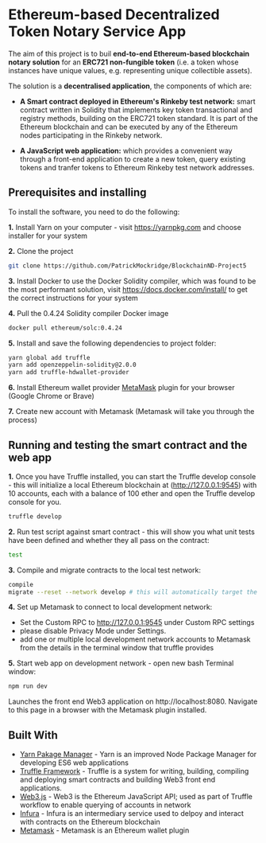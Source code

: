 # Ethereum-based Decentralized Token Notary Service App

The aim of this project is to buil __end-to-end Ethereum-based blockchain notary solution__ for an __ERC721 non-fungible token__ (i.e. a token whose instances have unique values, e.g. representing unique collectible assets).

The solution is a __decentralised application__, the components of which are:

- __A Smart contract deployed in Ethereum's Rinkeby test network:__ smart contract written in Solidity that implements key token transactional and registry methods, building on the ERC721 token standard. It is part of the Ethereum blockchain and can be executed by any of the Ethereum nodes participating in the Rinkeby network.

- __A JavaScript web application:__ which provides a convenient way through a front-end application to create a new token, query existing tokens and tranfer tokens to Ethereum Rinkeby test network addresses.

## __Prerequisites and installing__

To install the software, you need to do the following:

**1.** Install Yarn on your computer - visit https://yarnpkg.com and choose installer for your system

**2.** Clone the project
```bash
git clone https://github.com/PatrickMockridge/BlockchainND-Project5
```
**3.** Install Docker to use the Docker Solidity compiler, which was found to be the most performant solution, visit https://docs.docker.com/install/ to get the correct instructions for your system

**4.** Pull the 0.4.24 Solidity compiler Docker image

```bash
docker pull ethereum/solc:0.4.24
```

**5.** Install and save the following dependencies to project folder:

```bash
yarn global add truffle    
yarn add openzeppelin-solidity@2.0.0   
yarn add truffle-hdwallet-provider
```

__6.__ Install Ethereum wallet provider [MetaMask](https://metamask.io) plugin for your browser (Google Chrome or Brave)

__7.__ Create new account with Metamask (Metamask will take you through the process)

## Running and testing the smart contract and the web app

**1.** Once you have Truffle installed, you can start the Truffle develop console - this will initialize a local Ethereum blockchain at (http://127.0.0.1:9545) with 10 accounts, each with a balance of 100 ether and open the Truffle develop console for you.

```bash
truffle develop
```

**2.** Run test script against smart contract - this will show you what unit tests have been defined and whether they all pass on the contract:
```bash
test
```

**3.** Compile and migrate contracts to the local test network:
```bash
compile
migrate --reset --network develop # this will automatically target the development network as I already fixed its parameters in the config file truffle.js
```
__4.__ Set up Metamask to connect to local development network:
- Set the Custom RPC to http://127.0.0.1:9545 under Custom RPC settings
- please disable Privacy Mode under Settings.
- add one or multiple local development network accounts to Metamask from the details in the terminal window that truffle provides

**5.** Start web app on development network - open new bash Terminal window:
```bash
npm run dev
```
Launches the front end Web3 application on http://localhost:8080. Navigate to this page in a browser with the Metamask plugin installed.

## Built With

* [Yarn Pakage Manager](https://yarnpkg.com) - Yarn is an improved Node Package Manager for developing ES6 web applications
* [Truffle Framework](https://truffleframework.com) - Truffle is a system for writing, building, compiling and deploying smart contracts and building Web3 front end applications.
* [Web3.js](https://github.com/ethereum/web3.js/) - Web3 is the Ethereum JavaScript API; used as part of Truffle workflow to enable querying of accounts in network
* [Infura](https://infura.io) - Infura is an intermediary service used to delpoy and interact with contracts on the Ethereum blockchain
* [Metamask](https://metamask.io) - Metamask is an Ethereum wallet plugin
